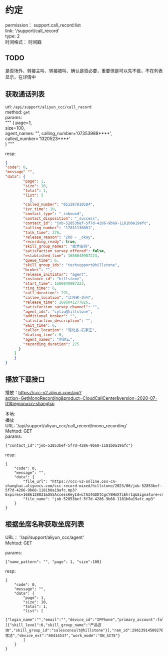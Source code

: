 # 约定  
permission： support.call_record:list   
link: '/support/call_record'   
type: 2   
时间格式： 时间戳  

## TODO  
是否场外、转接主叫、转接被叫、确认是否必要，重要但是可以先不做，不在列表显示，在详情中    

## 获取通话列表    
url: `/api/support/aliyun_ccc/call_record`     
method: `get`    
params:   
"""
(
    page=1,  
    size=100,  
    agent_names: "", 
    calling_number='07353988****',  
    called_number='1320523****'  
)
"""


resp:   
```json  
{  
"code": 0,  
"message" "",  
"data": {  
        "page": 1,
        "size": 10,
        "total": 1,
        "list": [
           {
        "called_number": "051287810584",
        "ivr_time": 10,
        "contact_type": "_inbound",
        "contact_disposition": "_success",
        "contact_id": "job-52853bef-5f7d-4286-9b68-1181b0a19afc",
        "calling_number": "17831138001",
        "talk_time": 276,
        "release_reason": "200 - _okay",
        "recording_ready": true,
        "skill_group_names": "技术支持",
        "satisfaction_survey_offered": false,
        "established_time": 1686040987223,
        "queue_time": 6,
        "skill_group_ids": "techsupport@hillstone",
        "broker": "",
        "release_initiator": "agent",
        "instance_id": "hillstone",
        "start_time": 1686040987223,
        "ring_time": 6,
        "call_duration": 291,
        "callee_location": "江苏省-苏州",
        "release_time": 1686041277826,
        "satisfaction_survey_channel": "",
        "agent_ids": "cyliu@hillstone",
        "additional_broker": "",
        "satisfaction_description": "",
        "wait_time": 6,
        "caller_location": "河北省-石家庄",
        "dialing_time": 0,
        "agent_names": "刘驰云",
        "recording_duration": 275
      }
    ]
    }
}
```


## 播放下载接口    
播放：https://ccc-v2.aliyun.com/api?action=GetMonoRecording&product=CloudCallCenter&version=2020-07-01&region=cn-shanghai    

本地:  
播放  
URL: '/api/support/aliyun_ccc/call_record/mono_recording'  
Mehtod: GET  
params:  
```
{"contact_id":"job-52853bef-5f7d-4286-9b68-1181b0a19afc"}  
``` 

resp:    
```
{
    "code": 0,
    "message": "",
    "data": {
        "file_url": "https://ccc-v2-online.oss-cn-shanghai.aliyuncs.com/ccc-record-mixed/hillstone/2023/06/job-52853bef-5f7d-4286-9b68-1181b0a19afc.mp3?Expires=1686128021&OSSAccessKeyId=LTAI4GDDtCgcY8HmXTiEhr1q&Signature=cvXTdMiBkckU7v2RSuh5OpzGtmg%3D",
        "file_name": "job-52853bef-5f7d-4286-9b68-1181b0a19afc.mp3"
    }
}
```

## 根据坐席名称获取坐席列表  
URL： '/api/support/aliyun_ccc/agent'  
Mehtod: GET  

params:  
```
{"name_pattern": "", "page": 1, "size":100}  
``` 
resp:    
```
{
    "code": 0,
    "message": "",
    "data": {
        "page": 1,
        "size": 10,
        "total": 1,
        "list": [
        {"login_name":"","email":"","device_id":"IPPhone","primary_account":false,"skill_level_list":[{"skill_level":6,"skill_group_name":"产品咨询","skill_group_id":"salesconsult@hillstone"}],"ram_id":296139145002762862,"display_id":"3386","mobile":"17856001185","role_id":"Agent@hillstone","extension":"80169535","role_name":"Agent","device_state":"ONLINE","user_id":"changjiezhu@hillstone","display_name":"朱常洁","device_ext":"80414537","work_mode":"ON_SITE"}
        ]
    }
}
```


